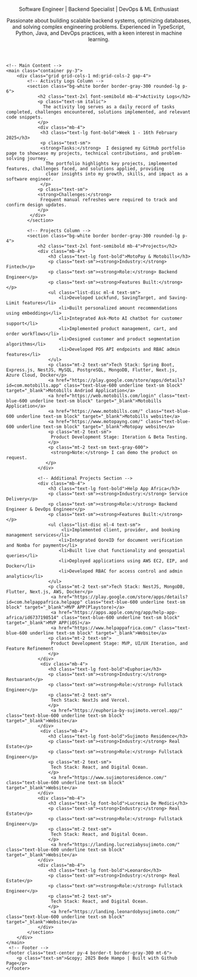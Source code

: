 <html lang="en">
<head>
    <meta charset="UTF-8">
    <meta name="viewport" content="width=device-width, initial-scale=1.0">
    <link rel="stylesheet" href="https://cdnjs.cloudflare.com/ajax/libs/tailwindcss/2.2.19/tailwind.min.css">
    <script src="https://kit.fontawesome.com/a076d05399.js" crossorigin="anonymous"></script>
    <link rel="stylesheet" href="https://cdnjs.cloudflare.com/ajax/libs/font-awesome/5.15.4/css/all.min.css">
</head>
<body class="bg-white text-black font-sans">
    <!-- Header -->
    <header class="text-center pb-10 border-b border-gray-300">
        <p class="text-xl mt-2 font-light text-justify">Software Engineer | Backend Specialist | DevOps & ML Enthusiast</p>
        <!-- Social Links -->
        <div class="flex justify-start mt-4 space-x-6">
            <a href="https://www.linkedin.com/in/hampoechebede" class="text-xl text-blue-600" target="_blank"><i class="fab fa-linkedin"></i></a>
            <a href="https://github.com/bedehampo" class="text-xl text-gray-900" target="_blank"><i class="fab fa-github"></i></a>
            <a href="mailto:hampoherobede@gmail.com" class="text-xl text-red-600" target="_blank"><i class="fas fa-envelope"></i></a>
            <a href="https://dev.to/bede_hampo" class="text-xl text-black" target="_blank"><i class="fab fa-dev"></i></a>
            <a href="https://www.youtube.com/@bede_hampo" class="text-xl text-red-500" target="_blank"><i class="fab fa-youtube"></i></a>
            <a href="https://www.instagram.com/bede_hampo/" class="text-primary text-decoration-none border-0" target="_blank"><i class="fab fa-instagram"></i></a>
        </div>
        <p class="text-l mt-2 font-light text-justify max-w-4xl">
        Passionate about building scalable backend systems, optimizing databases, and solving complex engineering problems. Experienced in TypeScript, Python, Java, and 
        DevOps practices, with a keen interest in machine learning.
        </p>
    </header>

    <!-- Main Content -->
    <main class="container py-3">
        <div class="grid grid-cols-1 md:grid-cols-2 gap-4">
            <!-- Activity Logs Column -->
            <section class="bg-white border border-gray-300 rounded-lg p-6">
                <h2 class="text-2xl font-semibold mb-4">Activity Logs</h2>
                <p class="text-sm italic">
                  The activity log serves as a daily record of tasks completed, challenges encountered, solutions implemented, and relevant code snippets.
                </p>
                <div class="mb-4">
                 <h3 class="text-lg font-bold">Week 1 - 16th February 2025</h3>
                 <p class="text-sm">
                 <strong>Tasks:</strong>  I designed my GitHub portfolio page to showcase my projects, technical contributions, and problem-solving journey.  
                   The portfolio highlights key projects, implemented features, challenges faced, and solutions applied, providing  
                   clear insights into my growth, skills, and impact as a software engineer.
                 </p>
                <p class="text-sm">
                <strong>Challenges:</strong>  
                 Frequent manual refreshes were required to track and confirm design updates.
                </p>
             </div>
            </section>

            <!-- Projects Column -->
            <section class="bg-white border border-gray-300 rounded-lg p-4">
                <h2 class="text-2xl font-semibold mb-4">Projects</h2>
                <div class="mb-4">
                    <h3 class="text-lg font-bold">MotoPay & Motobills</h3>
                    <p class="text-sm"><strong>Industry:</strong> Fintech</p>
                    <p class="text-sm"><strong>Role:</strong> Backend Engineer</p>
                    <p class="text-sm"><strong>Features Built:</strong></p>
                    <ul class="list-disc ml-4 text-sm">
                        <li>Developed Lockfund, SavingTarget, and Saving-Limit features</li>
                        <li>Built personalized amount recommendations using embeddings</li>
                        <li>Integrated Ask-Moto AI chatbot for customer support</li>
                        <li>Implemented product management, cart, and order workflows</li>
                        <li>Designed customer and product segmentation algorithms</li>
                        <li>Developed POS API endpoints and RBAC admin features</li>
                    </ul>
                    <p class="mt-2 text-sm">Tech Stack: Spring Boot, Express.js, NestJS, MySQL, PostgreSQL, MongoDB, Flutter, Next.js, Azure Cloud, Docker</p>
                    <a href="https://play.google.com/store/apps/details?id=com.motobills.app" class="text-blue-600 underline text-sm block" target="_blank">Motobills Andriod Application</a>
                    <a href="https://web.motobills.com/login" class="text-blue-600 underline text-sm block" target="_blank">Motobills Application</a>
                    <a href="https://www.motobills.com/" class="text-blue-600 underline text-sm block" target="_blank">Motobills website</a>
                    <a href="https://www.motopayng.com/" class="text-blue-600 underline text-sm block" target="_blank">Motopay website</a>
                    <p class="mt-2 text-sm">
                     Product Development Stage: Iteration & Beta Testing.
                    </p>
                    <p class="mt-2 text-sm text-gray-600">
                     <strong>Note:</strong> I can demo the product on request.
                   </p>
                </div>

                <!-- Additional Projects Section -->
                <div class="mb-4">
                    <h3 class="text-lg font-bold">Help App Africa</h3>
                    <p class="text-sm"><strong>Industry:</strong> Service Delivery</p>
                    <p class="text-sm"><strong>Role:</strong> Backend Engineer & DevOps Engineer</p>
                    <p class="text-sm"><strong>Features Built:</strong></p>
                    <ul class="list-disc ml-4 text-sm">
                         <li>Implemented client, provider, and booking management services</li>
                        <li>Integrated QoreID for document verification and Nomba for payments</li>
                        <li>Built live chat functionality and geospatial queries</li>
                        <li>Deployed applications using AWS EC2, EIP, and Docker</li>
                        <li>Developed RBAC for access control and admin analytics</li>
                    </ul>
                    <p class="mt-2 text-sm">Tech Stack: NestJS, MongoDB, Flutter, Next.js, AWS, Docker</p>
                     <a href="https://play.google.com/store/apps/details?id=com.helpappafrica.helpapp" class="text-blue-600 underline text-sm block" target="_blank">MVP APP(Playstore)</a>
                     <a href="https://apps.apple.com/ng/app/help-app-africa/id6737198514" class="text-blue-600 underline text-sm block" target="_blank">MVP APP(iOS)</a>
                     <a href="https://www.helpappafrica.com/" class="text-blue-600 underline text-sm block" target="_blank">Website</a>
                    <p class="mt-2 text-sm">
                     Product Development Stage: MVP, UI/UX Iteration, and Feature Refinement
                    </p>
                </div>
                 <div class="mb-4">
                    <h3 class="text-lg font-bold">Euphoria</h3>
                    <p class="text-sm"><strong>Industry:</strong> Restuarant</p>
                    <p class="text-sm"><strong>Role:</strong> Fullstack Engineer</p>
                    <p class="mt-2 text-sm">
                     Tech Stack: NextJs and Vercel.
                    </p>
                     <a href="https://euphoria-by-sujimoto.vercel.app/" class="text-blue-600 underline text-sm block" target="_blank">Website</a>
                </div>
                 <div class="mb-4">
                    <h3 class="text-lg font-bold">Sujimoto Residence</h3>
                    <p class="text-sm"><strong>Industry:</strong> Real Estate</p>
                    <p class="text-sm"><strong>Role:</strong> Fullstack Engineer</p>
                    <p class="mt-2 text-sm">
                     Tech Stack: React, and Digital Ocean.
                    </p>
                     <a href="https://www.sujimotoresidence.com/" class="text-blue-600 underline text-sm block" target="_blank">Website</a>
                </div>
                <div class="mb-4">
                    <h3 class="text-lg font-bold">Lucrezia De Medici</h3>
                    <p class="text-sm"><strong>Industry:</strong> Real Estate</p>
                    <p class="text-sm"><strong>Role:</strong> Fullstack Engineer</p>
                    <p class="mt-2 text-sm">
                     Tech Stack: React, and Digital Ocean.
                    </p>
                     <a href="https://landing.lucreziabysujimoto.com/" class="text-blue-600 underline text-sm block" target="_blank">Website</a>
                </div>
                <div class="mb-4">
                    <h3 class="text-lg font-bold">Leonardo</h3>
                    <p class="text-sm"><strong>Industry:</strong> Real Estate</p>
                    <p class="text-sm"><strong>Role:</strong> Fullstack Engineer</p>
                    <p class="mt-2 text-sm">
                     Tech Stack: React, and Digital Ocean.
                    </p>
                     <a href="https://landing.leonardobysujimoto.com/" class="text-blue-600 underline text-sm block" target="_blank">Website</a>
                </div>
            </section>
        </div>
    </main>
     <!-- Footer -->
    <footer class="text-center py-4 border-t border-gray-300 mt-6">
        <p class="text-sm">&copy; 2025 Bede Hampo | Built with Github Page</p>
    </footer>
</body>
</html>
